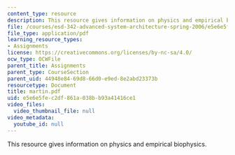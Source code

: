 ```yaml
---
content_type: resource
description: This resource gives information on physics and empirical biophysics.
file: /courses/esd-342-advanced-system-architecture-spring-2006/e5e6e5fec2df861a038bb93a41416ce1_martin.pdf
file_type: application/pdf
learning_resource_types:
- Assignments
license: https://creativecommons.org/licenses/by-nc-sa/4.0/
ocw_type: OCWFile
parent_title: Assignments
parent_type: CourseSection
parent_uid: 44948e84-69d8-66d0-e9ed-8e2abd23373b
resourcetype: Document
title: martin.pdf
uid: e5e6e5fe-c2df-861a-038b-b93a41416ce1
video_files:
  video_thumbnail_file: null
video_metadata:
  youtube_id: null
---
```

This resource gives information on physics and empirical biophysics.